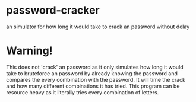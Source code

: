 # password-cracker
an simulator for how long it would take to crack an password without delay

# Warning!
This does not 'crack' an password as it only simulates how long it would take to bruteforce an password by already knowing the password and compares the every combination with the password.
It will time the crack and how many different combinations it has tried.
This program can be resource heavy as it literally tries every combination of letters.
